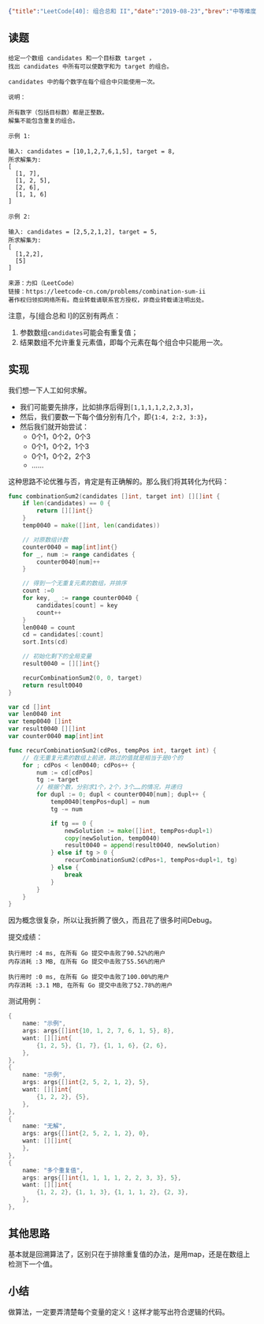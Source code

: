 ```json lw-blog-meta
{"title":"LeetCode[40]: 组合总和 II","date":"2019-08-23","brev":"中等难度。","tags":["算法与数据结构"]}
```



## 读题

```text
给定一个数组 candidates 和一个目标数 target ，
找出 candidates 中所有可以使数字和为 target 的组合。

candidates 中的每个数字在每个组合中只能使用一次。

说明：

所有数字（包括目标数）都是正整数。
解集不能包含重复的组合。 

示例 1:

输入: candidates = [10,1,2,7,6,1,5], target = 8,
所求解集为:
[
  [1, 7],
  [1, 2, 5],
  [2, 6],
  [1, 1, 6]
]

示例 2:

输入: candidates = [2,5,2,1,2], target = 5,
所求解集为:
[
  [1,2,2],
  [5]
]

来源：力扣（LeetCode）
链接：https://leetcode-cn.com/problems/combination-sum-ii
著作权归领扣网络所有。商业转载请联系官方授权，非商业转载请注明出处。
```

注意，与\[组合总和 I\]的区别有两点：

1. 参数数组`candidates`可能会有重复值；
2. 结果数组不允许重复元素值，即每个元素在每个组合中只能用一次。

## 实现

我们想一下人工如何求解。

- 我们可能要先排序，比如排序后得到`[1,1,1,1,2,2,3,3]`，
- 然后，我们要数一下每个值分别有几个，即`{1:4, 2:2, 3:3}`，
- 然后我们就开始尝试：
  - 0个1，0个2，0个3
  - 0个1，0个2，1个3
  - 0个1，0个2，2个3
  - ……

这种思路不论优雅与否，肯定是有正确解的。那么我们将其转化为代码：

```go
func combinationSum2(candidates []int, target int) [][]int {
    if len(candidates) == 0 {
        return [][]int{}
    }
    temp0040 = make([]int, len(candidates))

    // 对原数组计数
    counter0040 = map[int]int{}
    for _, num := range candidates {
        counter0040[num]++
    }

    // 得到一个无重复元素的数组，并排序
    count :=0
    for key, _ := range counter0040 {
        candidates[count] = key
        count++
    }
    len0040 = count
    cd = candidates[:count]
    sort.Ints(cd)

    // 初始化剩下的全局变量
    result0040 = [][]int{}

    recurCombinationSum2(0, 0, target)
    return result0040
}

var cd []int
var len0040 int
var temp0040 []int
var result0040 [][]int
var counter0040 map[int]int

func recurCombinationSum2(cdPos, tempPos int, target int) {
    // 在无重复元素的数组上前进，跳过的值就是相当于是0个的
    for ; cdPos < len0040; cdPos++ {
        num := cd[cdPos]
        tg := target
        // 根据个数，分别求1个，2个，3个……的情况，并递归
        for dupl := 0; dupl < counter0040[num]; dupl++ {
            temp0040[tempPos+dupl] = num
            tg -= num

            if tg == 0 {
                newSolution := make([]int, tempPos+dupl+1)
                copy(newSolution, temp0040)
                result0040 = append(result0040, newSolution)
            } else if tg > 0 {
                recurCombinationSum2(cdPos+1, tempPos+dupl+1, tg)
            } else {
                break
            }
        }
    }
}
```

因为概念很复杂，所以让我折腾了很久，而且花了很多时间Debug。

提交成绩：

```text
执行用时 :4 ms, 在所有 Go 提交中击败了90.52%的用户
内存消耗 :3 MB, 在所有 Go 提交中击败了55.56%的用户

执行用时 :0 ms, 在所有 Go 提交中击败了100.00%的用户
内存消耗 :3.1 MB, 在所有 Go 提交中击败了52.78%的用户
```

测试用例：

```go
{
    name: "示例",
    args: args{[]int{10, 1, 2, 7, 6, 1, 5}, 8},
    want: [][]int{
        {1, 2, 5}, {1, 7}, {1, 1, 6}, {2, 6},
    },
},
{
    name: "示例",
    args: args{[]int{2, 5, 2, 1, 2}, 5},
    want: [][]int{
        {1, 2, 2}, {5},
    },
},
{
    name: "无解",
    args: args{[]int{2, 5, 2, 1, 2}, 0},
    want: [][]int{
    },
},
{
    name: "多个重复值",
    args: args{[]int{1, 1, 1, 1, 2, 2, 3, 3}, 5},
    want: [][]int{
        {1, 2, 2}, {1, 1, 3}, {1, 1, 1, 2}, {2, 3},
    },
},
```

## 其他思路

基本就是回溯算法了，区别只在于排除重复值的办法，是用map，还是在数组上检测下一个值。

## 小结

做算法，一定要弄清楚每个变量的定义！这样才能写出符合逻辑的代码。
